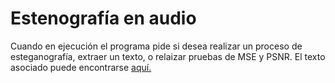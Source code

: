 # Estenografía en audio
Cuando en ejecución el programa pide si desea realizar un proceso de esteganografía, extraer un texto, o relaizar pruebas de MSE y PSNR.
El texto asociado puede encontrarse [aquí.](https://www.overleaf.com/read/wyghzytcyjhd)

